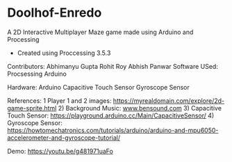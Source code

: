 # Doolhof-Enredo
A 2D Interactive Multiplayer Maze game made using Arduino and Processing

* Created using Proccessing 3.5.3

Contributors:
    Abhimanyu Gupta
    Rohit Roy
    Abhish Panwar
Software USed:
    Procsessing
    Arduino
    
Hardware:
    Arduino
    Capacitive Touch Sensor
    Gyroscope Sensor
    
References:
    1 Player 1 and 2 images: https://myrealdomain.com/explore/2d-game-sprite.html
    2) Background Music:  www.bensound.com
    3) Capacitive Touch Sensor: https://playground.arduino.cc/Main/CapacitiveSensor/
    4) Gyroscope Sensor: https://howtomechatronics.com/tutorials/arduino/arduino-and-mpu6050-accelerometer-and-gyroscope-tutorial/

Demo:
    https://youtu.be/g481971uaFo

